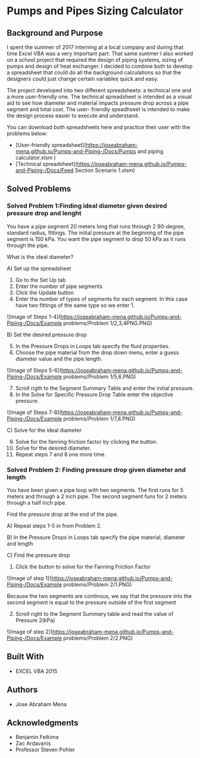 # Pumps and Pipes Sizing Calculator

## Background and Purpose

  I spent the summer of 2017 interning at a local company and during that time Excel VBA was a very important part. 
 That same summer I also worked on a school project that required the design of piping systems, sizing of pumps 
 and design of heat exchanger. I decided to combine both to develop a spreadsheet that could do all the background calculations
 so that the designers could just change certain variables quick and easy. 
 
  The project developed into two different spreadsheets: a technical one and a more user-friendly one. The technical spreadsheet
 is intended as a visual aid to see how diameter and material impacts pressure drop across a pipe segment and total cost. The user-
 friendly speadhseet is intended to make the design process easier to execute and understand. 

  You can download both spreadsheets here and practice their user with the problems below:
  
 * [User-friendly spreadsheet](https://joseabraham-mena.github.io/Pumps-and-Piping-/Docs/Pumps and piping calculator.xlsm ) 
 * [Technical spreadsheet](https://joseabraham-mena.github.io/Pumps-and-Piping-/Docs/Feed Section Scenario 1.xlsm) 
 

## Solved Problems

### Solved Problem 1:Finding ideal diameter given desired pressure drop and lenght

You have a pipe segment 20 meters long that runs through 2 90-degree, standard radius, fittings. 
The initial pressure at the beginning of the pipe segment is 150 kPa. 
You want the pipe segment to drop 50 kPa as it runs through the pipe. 

What is the ideal diameter?

A) Set up the spreadsheet

  1. Go to the Set Up tab
  2. Enter the number of pipe segments
  3. Click the Update button
  4. Enter the number of types of segments for each segment. In this case have two fittings
     of the same type so we enter 1.
   
 ![Image of Steps 1-4](https://joseabraham-mena.github.io/Pumps-and-Piping-/Docs/Example problems/Problem 1/2,3,4PNG.PNG)  

B) Set the desired pressure drop

  5. In the Pressure Drops in Loops tab specify the fluid properties.
  6. Choose the pipe material from the drop down menu, enter a guess diameter value
     and the pipe length. 
     
 ![Image of Steps 5-6](https://joseabraham-mena.github.io/Pumps-and-Piping-/Docs/Example problems/Problem 1/5,6.PNG)
  
  7. Scroll rigth to the Segment Summary Table and enter the initial pressure.
  8. In the Solve for Specific Pressure Drop Table enter the objective pressure.
  
![Image of Steps 7-8](https://joseabraham-mena.github.io/Pumps-and-Piping-/Docs/Example problems/Problem 1/7,8.PNG)

C) Solve for the ideal diameter

  9.  Solve for the fanning friction factor by clicking the button. 
  10. Solve for the desired diameter.
  11. Repeat steps 7 and 8 one more time. 

### Solved Problem 2: Finding pressure drop given diameter and length

You have been given a pipe loop with two segments. The first runs for 5 meters and through a 2 inch
pipe. The second segment funs for 2 meters through a half inch pipe. 

Find the pressure drop at the end of the pipe. 

A) Repeat steps 1-5 in from Problem 2.

B) In the Pressure Drops in Loops tab specify the pipe material, diameter and length

C) Find the pressure drop

   1. Click the button to solve for the Fanning Friction Factor
   
![Image of step 1](https://joseabraham-mena.github.io/Pumps-and-Piping-/Docs/Example problems/Problem 2/1.PNG)   

   Because the two segments are continous, we say that the pressure into the second segment is equal to the
   pressure outside of the first segment

   2. Scroll right to the Segment Summary table and read the value of Pressure 2(kPa)
   
 ![Image of step 2](https://joseabraham-mena.github.io/Pumps-and-Piping-/Docs/Example problems/Problem 2/2.PNG)

## Built With

  * EXCEL VBA 2015

## Authors

  * Jose Abraham Mena 

## Acknowledgments

  * Benjamin Feikima
  * Zac Ardavanis
  * Professor Steven Pohler
